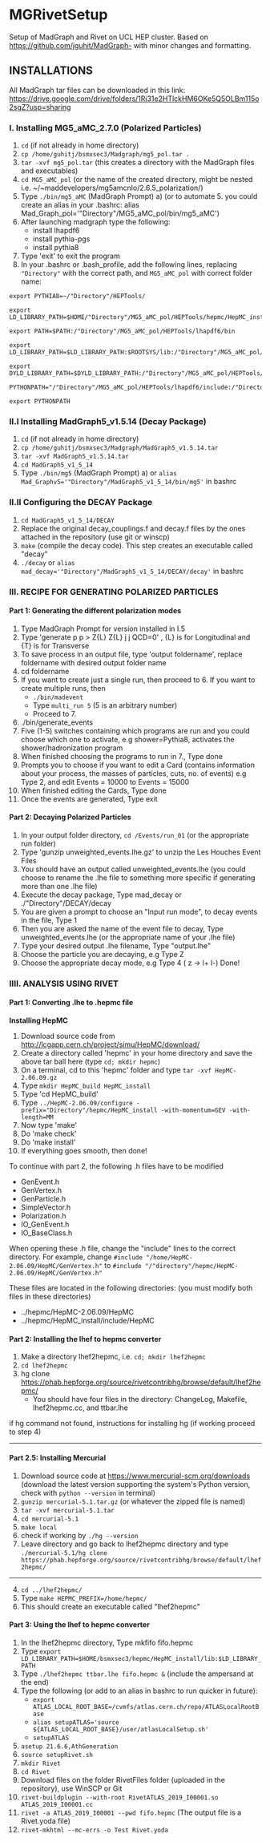 # MGRivetSetup
Setup of MadGraph and Rivet on UCL HEP cluster. Based on https://github.com/jguhit/MadGraph- with minor changes and formatting.

## INSTALLATIONS

All MadGraph tar files can be downloaded in this link: https://drive.google.com/drive/folders/1Rj31e2HTlckHM6OKe5Q5OLBm115o2sgZ?usp=sharing

### I. Installing MG5_aMC_2.7.0 (Polarized Particles)

1) `cd` (if not already in home directory)
2) `cp /home/guhitj/bsmxsec3/Madgraph/mg5_pol.tar .`
3) `tar -xvf mg5_pol.tar` (this creates a directory with the MadGraph files and executables)
4) `cd MG5_aMC_pol` (or the name of the created directory, might be nested i.e. ~/~maddevelopers/mg5amcnlo/2.6.5_polarization/)
5) Type `./bin/mg5_aMC` (MadGraph Prompt)
   a) (or to automate 5. you could create an alias in your .bashrc: alias Mad_Graph_pol='"Directory"/MG5_aMC_pol/bin/mg5_aMC')
6) After launching madgraph type the following:
   - install lhapdf6
   - install pythia-pgs
   - install pythia8
7) Type 'exit' to exit the program
8) In your .bashrc or .bash_profile, add the following lines, replacing `"Directory"` with the correct path, and `MG5_aMC_pol` with correct folder name:

```
export PYTHIA8=~/"Directory"/HEPTools/
   
export LD_LIBRARY_PATH=$HOME/"Directory"/MG5_aMC_pol/HEPTools/hepmc/HepMC_install/lib:$LD_LIBRARY_PATH 
   
export PATH=$PATH:/"Directory"/MG5_aMC_pol/HEPTools/lhapdf6/bin
   
export LD_LIBRARY_PATH=$LD_LIBRARY_PATH:$ROOTSYS/lib:/"Directory"/MG5_aMC_pol/HEPTools/lhapdf6/lib:/"Directory"/MG5_aMC_pol/HEPTools/lhapdf6/include
   
export DYLD_LIBRARY_PATH=$DYLD_LIBRARY_PATH:/"Directory"/MG5_aMC_pol/HEPTools/lhapdf6/include:/"Directory"/MG5_aMC_pol/HEPTools/lhapdf6/lib:/"Directory"/MG5_aMC_pol/HEPTools/lhapdf6
   
PYTHONPATH="/"Directory"/MG5_aMC_pol/HEPTools/lhapdf6/include:/"Directory"/MG5_aMC_pol/HEPTools/lhapdf6/lib:/"Directory"/MG5_aMC_pol/HEPTools/lhapdf6:/"Directory"/MG5_aMC_pol/HEPTools/lhapdf6/bin:$PYTHONPATH"

export PYTHONPATH
```

### II.I Installing MadGraph5_v1.5.14 (Decay Package)

1) `cd` (if not already in home directory)
2) `cp /home/guhitj/bsmxsec3/Madgraph/MadGraph5_v1.5.14.tar`
3) `tar -xvf MadGraph5_v1.5.14.tar`
4) `cd MadGraph5_v1_5_14`
5) Type `./bin/mg5` (MadGraph Prompt)
   a) or `alias Mad_Graphv5='"Directory"/MadGraph5_v1_5_14/bin/mg5'` in bashrc

### II.II Configuring the DECAY Package

1) `cd MadGraph5_v1_5_14/DECAY`
2) Replace the original decay_couplings.f and decay.f files by the ones attached in the repository (use git or winscp)
3) `make` (compile the decay code). This step creates an executable called "decay"
4) `./decay` or `alias mad_decay='"Directory"/MadGraph5_v1_5_14/DECAY/decay'` in bashrc

### III. RECIPE FOR GENERATING POLARIZED PARTICLES

#### Part 1: Generating the different polarization modes

1) Type MadGraph Prompt for version installed in I.5
2) Type 'generate p p > Z{L} Z{L} j j QCD=0' , {L} is for Longitudinal and {T} is for Transverse
3) To save process in an output file, type 'output foldername', replace foldername with desired output folder name
4) cd foldername
5) If you want to create just a single run, then proceed to 6. If you want to create multiple runs, then
   - `./bin/madevent`
   - Type `multi_run 5` (5 is an arbitrary number)
   - Proceed to 7.
6) ./bin/generate_events
7) Five (1-5) switches containing which programs are run and you could choose which one to activate, e.g shower=Pythia8, activates the shower/hadronization program
8) When finished choosing the programs to run in 7., Type done
9) Prompts you to choose if you want to edit a Card (contains information about your process, the masses of particles, cuts, no. of events) e.g Type 2, and edit Events = 10000 to Events = 15000
10) When finished editing the Cards, Type done
11) Once the events are generated, Type exit

#### Part 2: Decaying Polarized Particles

1) In your output folder directory, `cd /Events/run_01` (or the appropriate run folder)
2) Type 'gunzip unweighted_events.lhe.gz' to unzip the Les Houches Event Files
3) You should have an output called unweighted_events.lhe (you could choose to rename the .lhe file to something more specific if generating more than one .lhe file)
4) Execute the decay package, Type mad_decay or ./"Directory"/DECAY/decay
5) You are given a prompt to choose an "Input run mode", to decay events in the file, Type 1
6) Then you are asked the name of the event file to decay, Type unweighted_events.lhe (or the appropriate name of your .lhe file)
7) Type your desired output .lhe filename, Type "output.lhe"
8) Choose the particle you are decaying, e.g Type Z
9) Choose the appropriate decay mode, e.g Type 4 ( z -> l+ l-)
Done!

### IIII. ANALYSIS USING RIVET

#### Part 1: Converting .lhe to .hepmc file

**Installing HepMC**

1) Download source code from http://lcgapp.cern.ch/project/simu/HepMC/download/
2) Create a directory called 'hepmc' in your home directory and save the above tar ball here (type `cd; mkdir hepmc`)
3) On a terminal, cd to this 'hepmc' folder and type `tar -xvf HepMC-2.06.09.gz`
4) Type `mkdir HepMC_build HepMC_install`
5) Type 'cd HepMC_build' 
6) Type `../HepMC-2.06.09/configure -prefix="Directory"/hepmc/HepMC_install -with-momentum=GEV -with-length=MM`
7) Now type 'make'
8) Do 'make check'
9) Do 'make install'
10) If everything goes smooth, then done!

To continue with part 2, the following .h files have to be modified

- GenEvent.h
- GenVertex.h
- GenParticle.h
- SimpleVector.h
- Polarization.h
- IO_GenEvent.h
- IO_BaseClass.h

When opening these .h file, change the "include" lines to the correct directory. For example, change `#include "/home/HepMC-2.06.09/HepMC/GenVertex.h"` to `#include "/"directory"/hepmc/HepMC-2.06.09/HepMC/GenVertex.h"`

These files are located in the following directories: (you must modify both files in these directories)

- ../hepmc/HepMC-2.06.09/HepMC
- ../hepmc/HepMC_install/include/HepMC

#### Part 2: Installing the lhef to hepmc converter

1) Make a directory lhef2hepmc, i.e. `cd; mkdir lhef2hepmc`
2) `cd lhef2hepmc`
3) hg clone https://phab.hepforge.org/source/rivetcontribhg/browse/default/lhef2hepmc/
   - You should have four files in the directory: ChangeLog, Makefile, lhef2hepmc.cc, and ttbar.lhe

if hg command not found, instructions for installing hg (if working proceed to step 4)

----

#### Part 2.5: Installing Mercurial

1) Download source code at https://www.mercurial-scm.org/downloads (download the latest version supporting the system's Python version, check with `python --version` in terminal)
2) `gunzip mercurial-5.1.tar.gz` (or whatever the zipped file is named)
3) `tar -xvf mercurial-5.1.tar`
4) `cd mercurial-5.1`
5) `make local`
6) check if working by `./hg --version`
7) Leave directory and go back to lhef2hepmc directory and type `./mercurial-5.1/hg clone https://phab.hepforge.org/source/rivetcontribhg/browse/default/lhef2hepmc/`

---- 

4) `cd ../lhef2hepmc/`
5) Type `make HEPMC_PREFIX=/home/hepmc/`
6) This should create an executable called "lhef2hepmc"

#### Part 3: Using the lhef to hepmc converter

1) In the lhef2hepmc directory, Type mkfifo fifo.hepmc
2) Type `export LD_LIBRARY_PATH=$HOME/bsmxsec3/hepmc/HepMC_install/lib:$LD_LIBRARY_PATH`
3) Type `./lhef2hepmc ttbar.lhe fifo.hepmc &` (include the ampersand at the end)
4) Type the following (or add to an alias in bashrc to run quicker in future):
   - `export ATLAS_LOCAL_ROOT_BASE=/cvmfs/atlas.cern.ch/repo/ATLASLocalRootBase`
   - `alias setupATLAS='source ${ATLAS_LOCAL_ROOT_BASE}/user/atlasLocalSetup.sh'`
   - `setupATLAS`
5) `asetup 21.6.6,AthGeneration`
6) `source setupRivet.sh`
7) `mkdir Rivet`
8) `cd Rivet`
9) Download files on the folder RivetFiles folder (uploaded in the repository), use WinSCP or Git
10) `rivet-buildplugin --with-root RivetATLAS_2019_I00001.so ATLAS_2019_I00001.cc`
11) `rivet -a ATLAS_2019_I00001 --pwd fifo.hepmc` (The output file is a Rivet.yoda file)
12) `rivet-mkhtml --mc-errs -o Test Rivet.yoda`


